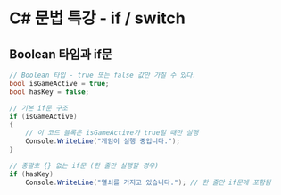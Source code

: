 # C# 문법 특강 - if / switch

## Boolean 타입과 if문

```csharp
// Boolean 타입 - true 또는 false 값만 가질 수 있다.
bool isGameActive = true;
bool hasKey = false;

// 기본 if문 구조
if (isGameActive)
{
    // 이 코드 블록은 isGameActive가 true일 때만 실행
    Console.WriteLine("게임이 실행 중입니다.");
}

// 중괄호 {} 없는 if문 (한 줄만 실행할 경우)
if (hasKey)
    Console.WriteLine("열쇠를 가지고 있습니다."); // 한 줄만 if문에 포함됨

```